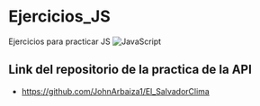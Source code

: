 # Ejercicios_JS
Ejercicios para practicar JS
![JavaScript](https://github.com/John-Arbaiza/Ejercicios_JS/assets/94189760/e1612163-7074-4e12-b2be-1fe837b848aa)

## Link del repositorio de la practica de la API
* https://github.com/JohnArbaiza1/El_SalvadorClima


